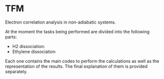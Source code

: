 # TFM
Electron correlation analysis in non-adiabatic systems.

At the moment the tasks being performed are divided into the following parts: 
* H2 dissociation: 
* Ethylene dissociation

Each one contains the main codes to perform the calculations as well as the representation of the results. The final explanation of them is provided separately. 
